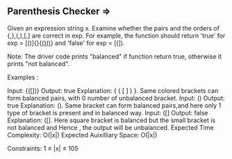 Parenthesis Checker  =>
-------------------


Given an expression string x. Examine whether the pairs and the orders of {,},(,),[,] are correct in exp.
For example, the function should return 'true' for exp = [()]{}{[()()]()} and 'false' for exp = [(]).

Note: The driver code prints "balanced" if function return true, otherwise it prints "not balanced".

Examples :

Input: {([])}
Output: true
Explanation: { ( [ ] ) }. Same colored brackets can form balanced pairs, with 0 number of unbalanced bracket.
Input: ()
Output: true
Explanation: (). Same bracket can form balanced pairs,and here only 1 type of bracket is present and in balanced way.
Input: ([]
Output: false
Explanation: ([]. Here square bracket is balanced but the small bracket is not balanced and Hence , the output will be unbalanced.
Expected Time Complexity: O(|x|)
Expected Auixilliary Space: O(|x|)

Constraints:
1 ≤ |x| ≤ 105

 
